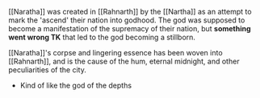 [[Naratha]] was created in [[Rahnarth]] by the [[Nartha]] as an attempt to mark the 'ascend' their nation into godhood. The god was supposed to become a manifestation of the supremacy of their nation, but **something went wrong TK** that led to the god becoming a stillborn.

[[Naratha]]'s corpse and lingering essence has been woven into [[Rahnarth]], and is the cause of the hum, eternal midnight, and other peculiarities of the city.



- Kind of like the god of the depths